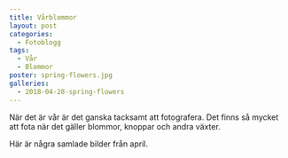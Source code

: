 ```yaml
---
title: Vårblommor
layout: post
categories:
  - Fotoblogg
tags:
  - Vår
  - Blommor
poster: spring-flowers.jpg
galleries:
  - 2018-04-28-spring-flowers
---
```


När det är vår är det ganska tacksamt att fotografera. Det finns så mycket att fota när det gäller blommor, knoppar och andra växter.

Här är några samlade bilder från april.
